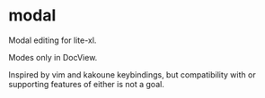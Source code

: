 # modal

Modal editing for lite-xl.

Modes only in DocView.

Inspired by vim and kakoune keybindings, but compatibility with or supporting features of either is not a goal.

